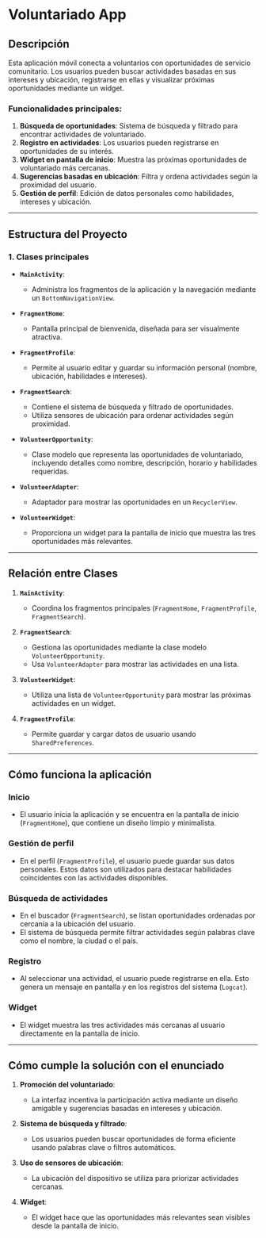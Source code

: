 # Voluntariado App

## Descripción
Esta aplicación móvil conecta a voluntarios con oportunidades de servicio comunitario. Los usuarios pueden buscar actividades basadas en sus intereses y ubicación, registrarse en ellas y visualizar próximas oportunidades mediante un widget.

### Funcionalidades principales:
1. **Búsqueda de oportunidades**: Sistema de búsqueda y filtrado para encontrar actividades de voluntariado.
2. **Registro en actividades**: Los usuarios pueden registrarse en oportunidades de su interés.
3. **Widget en pantalla de inicio**: Muestra las próximas oportunidades de voluntariado más cercanas.
4. **Sugerencias basadas en ubicación**: Filtra y ordena actividades según la proximidad del usuario.
5. **Gestión de perfil**: Edición de datos personales como habilidades, intereses y ubicación.

---

## Estructura del Proyecto

### 1. **Clases principales**
- **`MainActivity`**:
  - Administra los fragmentos de la aplicación y la navegación mediante un `BottomNavigationView`.

- **`FragmentHome`**:
  - Pantalla principal de bienvenida, diseñada para ser visualmente atractiva.

- **`FragmentProfile`**:
  - Permite al usuario editar y guardar su información personal (nombre, ubicación, habilidades e intereses).

- **`FragmentSearch`**:
  - Contiene el sistema de búsqueda y filtrado de oportunidades.
  - Utiliza sensores de ubicación para ordenar actividades según proximidad.

- **`VolunteerOpportunity`**:
  - Clase modelo que representa las oportunidades de voluntariado, incluyendo detalles como nombre, descripción, horario y habilidades requeridas.

- **`VolunteerAdapter`**:
  - Adaptador para mostrar las oportunidades en un `RecyclerView`.

- **`VolunteerWidget`**:
  - Proporciona un widget para la pantalla de inicio que muestra las tres oportunidades más relevantes.

---

## Relación entre Clases
1. **`MainActivity`**:
   - Coordina los fragmentos principales (`FragmentHome`, `FragmentProfile`, `FragmentSearch`).
   
2. **`FragmentSearch`**:
   - Gestiona las oportunidades mediante la clase modelo `VolunteerOpportunity`.
   - Usa `VolunteerAdapter` para mostrar las actividades en una lista.

3. **`VolunteerWidget`**:
   - Utiliza una lista de `VolunteerOpportunity` para mostrar las próximas actividades en un widget.

4. **`FragmentProfile`**:
   - Permite guardar y cargar datos de usuario usando `SharedPreferences`.

---

## Cómo funciona la aplicación

### Inicio
- El usuario inicia la aplicación y se encuentra en la pantalla de inicio (`FragmentHome`), que contiene un diseño limpio y minimalista.

### Gestión de perfil
- En el perfil (`FragmentProfile`), el usuario puede guardar sus datos personales. Estos datos son utilizados para destacar habilidades coincidentes con las actividades disponibles.

### Búsqueda de actividades
- En el buscador (`FragmentSearch`), se listan oportunidades ordenadas por cercanía a la ubicación del usuario.
- El sistema de búsqueda permite filtrar actividades según palabras clave como el nombre, la ciudad o el país.

### Registro
- Al seleccionar una actividad, el usuario puede registrarse en ella. Esto genera un mensaje en pantalla y en los registros del sistema (`Logcat`).

### Widget
- El widget muestra las tres actividades más cercanas al usuario directamente en la pantalla de inicio.

---

## Cómo cumple la solución con el enunciado

1. **Promoción del voluntariado**:
   - La interfaz incentiva la participación activa mediante un diseño amigable y sugerencias basadas en intereses y ubicación.

2. **Sistema de búsqueda y filtrado**:
   - Los usuarios pueden buscar oportunidades de forma eficiente usando palabras clave o filtros automáticos.

3. **Uso de sensores de ubicación**:
   - La ubicación del dispositivo se utiliza para priorizar actividades cercanas.

4. **Widget**:
   - El widget hace que las oportunidades más relevantes sean visibles desde la pantalla de inicio.

